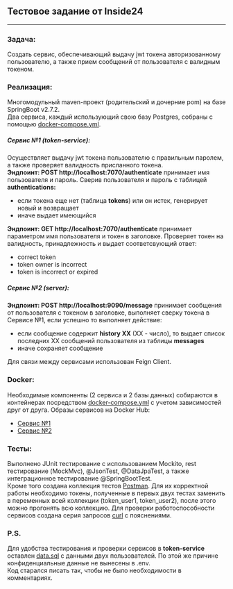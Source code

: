 ## Тестовое задание от Inside24
___

### Задача:

Создать сервис, обеспечивающий выдачу jwt токена авторизованному пользователю,
а также прием сообщений от пользователя с валидным токеном.

### Реализация:

Многомодульный maven-проект (родительский и дочерние pom) на базе SpringBoot v2.7.2.<br>
Два сервиса, каждый использующий свою базу Postgres, собраны с помощью
[docker-compose.yml](docker-compose.yml).

##### Сервис №1 (token-service):

Осуществляет выдачу jwt токена пользователю с правильным паролем, а также проверяет
валидность присланного токена.<br>
**Эндпоинт: POST http://localhost:7070/authenticate** принимает имя пользователя и пароль.
Сверив пользователя и пароль с таблицей **authentications:**
* если токена еще нет (таблица **tokens**) или он истек, генерирует новый и возвращает
* иначе выдает имеющийся

**Эндпоинт: GET http://localhost:7070/authenticate** принимает параметром имя пользователя
и токен в заголовке. Проверяет токен на валидность, принадлежность и выдает соответсвующий
ответ:
* correct token
* token owner is incorrect
* token is incorrect or expired

##### Сервис №2 (server):

**Эндпоинт: POST http://localhost:9090/message** принимает сообщения от пользователя
с токеном в заголовке, выполняет сверку токена в Сервисе №1, если успешно то выполняет
действие:
* если сообщение содержит **history XX** (XX - число), то выдает список последних XX 
сообщений пользователя из таблицы **messages**
* иначе сохраняет сообщение  

Для связи между сервисами использован Feign Client.

### Docker:

Необходимые компоненты (2 сервиса и 2 базы данных) собираются в контейнерах посредством
[docker-compose.yml](docker-compose.yml) с учетом зависимостей друг от друга.
Образы сервисов на Docker Hub:<br>
* [Сервис №1](https://hub.docker.com/repository/docker/kirillkormilcev/token-service-image)
* [Сервис №2](https://hub.docker.com/repository/docker/kirillkormilcev/server-image)

### Тесты:
Выполнено JUnit тестирование с использованием Mockito, rest тестирование (MockMvc), @JsonTest,
@DataJpaTest, а также интеграционное тестирование @SpringBootTest.<br>
Кроме того создана коллекция тестов [Postman](resources/Inside24.postman_collection.json).
Для их корректной работы необходимо токены, полученные в первых двух тестах заменить в
переменных всей коллекции (token_user1, token_user2), после этого можно прогонять всю коллекцию.
Для проверки работоспособности сервисов создана серия запросов [curl](resources/curl.txt)
с пояснениями.

### P.S.

Для удобства тестирования и проверки сервисов в **token-service** оставлен
[data.sql](token-service/src/main/resources/data.sql) с данными двух пользователей.
По этой же причине конфиденциальные данные не вынесены в .env.<br>
Код старался писать так, чтобы не было необходимости в комментариях.